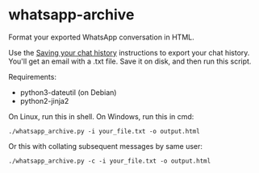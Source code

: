 # whatsapp-archive

Format your exported WhatsApp conversation in HTML.

Use the [Saving your chat history][saving] instructions to export your chat
history. You'll get an email with a .txt file. Save it on disk, and then run
this script.

Requirements:

   * python3-dateutil (on Debian)
   * python2-jinja2

On Linux, run this in shell. On Windows, run this in cmd:

    ./whatsapp_archive.py -i your_file.txt -o output.html

Or this with collating subsequent messages by same user:

    ./whatsapp_archive.py -c -i your_file.txt -o output.html

[saving]: https://faq.whatsapp.com/en/android/23756533/?category=5245251
